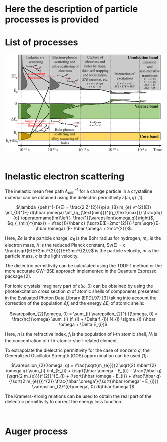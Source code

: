 # Here the description of particle processes is provided
# List of processes
<div style="text-align:center">
  <img src="../images/Process_diagram.png" alt="" width="700">
  <br>
  <br>
</div>

# Inelastic electron scattering
The inelastic mean free path $\lambda_{peh}^{-1}$ for a charge particle in a crystalline material can be obtained using the dielectric permittivity $\varepsilon(\omega,q)$ [1]:

<center>
    $\lambda_{peh}^{-1}(E) = \frac{2 Z^{2}}{\pi a_{B} m_{e} v^{2}(E)} \int_{0}^{E} d(\hbar \omega) \int_{q_{\text{min}}}^{q_{\text{max}}} \frac{dq}{q} \operatorname{Im}\left(- \frac{1}{\varepsilon(\omega,q)}\right)$,
</center>
<center>  
    $q_{_{min}^{max}} = \frac{1}{\hbar c} (\sqrt{E(E+2mc^{2})}) \pm \sqrt{(E- \hbar \omega) (E- \hbar \omega + 2mc^{2})}$.
</center>

Here, $Ze$ is the particle charge, $a_{B}$ is the Bohr radius for hydrogen, $m_{e}$ is the electron mass, $\hbar$ is the reduced Planck constant, $v(E) = c \frac{\sqrt{E(E+2mc^{2})}}{E+2mc^{{2}}}$ is the particle velocity, $m$ is the particle mass, $c$ is the light velocity.

The dielectric permittivity can be calculated using the TDDFT method or the more accurate GW+BSE approach implemented in the Quantum Espresso package [2].

For ionic crystals imaginary part of $\varepsilon(\omega, 0)$ can be obtained by using the photoexcitation cross section $\sigma_{i}$ of atomic shells of components presented in the Evaluated Photon Data Library (EPDL97) [3] taking into account the correction of the population $\Delta f_{i}$ and the energy $\Delta E_{i}$ of atomic shells:

<center>  
    $\varepsilon_{2}(\omega, 0) = \sum_{i} \varepsilon_{2}^{i}(\omega, 0) = \frac{nc}{\omega} \sum_{i} (f_{i} + \Delta f_{i}) N_{i} \sigma_{i} (\hbar \omega + \Delta E_{i})$.
</center>

Here, $n$ is the refractive index, $f_{i}$ is the population of i-th atomic shell, $N_{i}$ is the concentration of i-th-atomic-shell-related element.

To extrapolate the dielectric permittivity for the case of nonzero $q$, the Generalized Oscillator Strength (GOS) approximation can be used [1]:

<center>  
    $\varepsilon_{2}(\omega, q) = \frac{\sqrt{m_{e}}}{2 \sqrt{2} \hbar^{2} \omega q} \sum_{i} \int_{E_{i} + (\sqrt{\hbar \omega - E_{i}} - \frac{\hbar q}{\sqrt{2 m_{e}}})^{2}}^{E_{i} + (\sqrt{\hbar \omega - E_{i}} + \frac{\hbar q}{\sqrt{2 m_{e}}})^{2}} \frac{\hbar \omega'}{\sqrt{\hbar \omega' - E_{i}}} \varepsilon_{2}^{i}(\omega', 0) d(\hbar \omega')$.
</center>

The Kramers-Kronig relations can be used to obtain the real part of the dielectric permittivity to correct the energy loss function.

<br>

# Auger process